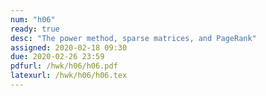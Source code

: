 ```yaml
---
num: "h06"
ready: true
desc: "The power method, sparse matrices, and PageRank"
assigned: 2020-02-18 09:30
due: 2020-02-26 23:59
pdfurl: /hwk/h06/h06.pdf
latexurl: /hwk/h06/h06.tex
---
```

